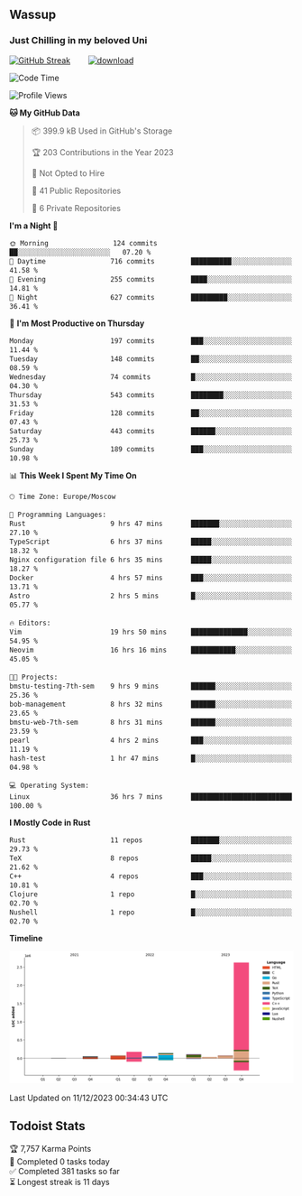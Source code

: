 ## Wassup 
### Just Chilling in my beloved Uni 

<!--
-->

[![GitHub Streak](http://github-readme-streak-stats.herokuapp.com?user=archeoss&theme=shades-of-purple&hide_border=true&date_format=j%20M%5B%20Y%5D)](https://git.io/streak-stats)&nbsp;&nbsp;&nbsp;&nbsp;&nbsp;&nbsp;&nbsp;&nbsp;[![download](https://user-images.githubusercontent.com/68448737/147796309-d8b65b1d-4dde-40d9-b03a-2b42aaa6cd43.jpeg)
](http://bmstu.ru/)

<!--START_SECTION:waka-->
![Code Time](http://img.shields.io/badge/Code%20Time-2%2C207%20hrs-blue)

![Profile Views](http://img.shields.io/badge/Profile%20Views-1-blue)

**🐱 My GitHub Data** 

> 📦 399.9 kB Used in GitHub's Storage 
 > 
> 🏆 203 Contributions in the Year 2023
 > 
> 🚫 Not Opted to Hire
 > 
> 📜 41 Public Repositories 
 > 
> 🔑 6 Private Repositories 
 > 
**I'm a Night 🦉** 

```text
🌞 Morning                124 commits         ██░░░░░░░░░░░░░░░░░░░░░░░   07.20 % 
🌆 Daytime                716 commits         ██████████░░░░░░░░░░░░░░░   41.58 % 
🌃 Evening                255 commits         ████░░░░░░░░░░░░░░░░░░░░░   14.81 % 
🌙 Night                  627 commits         █████████░░░░░░░░░░░░░░░░   36.41 % 
```
📅 **I'm Most Productive on Thursday** 

```text
Monday                   197 commits         ███░░░░░░░░░░░░░░░░░░░░░░   11.44 % 
Tuesday                  148 commits         ██░░░░░░░░░░░░░░░░░░░░░░░   08.59 % 
Wednesday                74 commits          █░░░░░░░░░░░░░░░░░░░░░░░░   04.30 % 
Thursday                 543 commits         ████████░░░░░░░░░░░░░░░░░   31.53 % 
Friday                   128 commits         ██░░░░░░░░░░░░░░░░░░░░░░░   07.43 % 
Saturday                 443 commits         ██████░░░░░░░░░░░░░░░░░░░   25.73 % 
Sunday                   189 commits         ███░░░░░░░░░░░░░░░░░░░░░░   10.98 % 
```


📊 **This Week I Spent My Time On** 

```text
🕑︎ Time Zone: Europe/Moscow

💬 Programming Languages: 
Rust                     9 hrs 47 mins       ███████░░░░░░░░░░░░░░░░░░   27.10 % 
TypeScript               6 hrs 37 mins       █████░░░░░░░░░░░░░░░░░░░░   18.32 % 
Nginx configuration file 6 hrs 35 mins       █████░░░░░░░░░░░░░░░░░░░░   18.27 % 
Docker                   4 hrs 57 mins       ███░░░░░░░░░░░░░░░░░░░░░░   13.71 % 
Astro                    2 hrs 5 mins        █░░░░░░░░░░░░░░░░░░░░░░░░   05.77 % 

🔥 Editors: 
Vim                      19 hrs 50 mins      ██████████████░░░░░░░░░░░   54.95 % 
Neovim                   16 hrs 16 mins      ███████████░░░░░░░░░░░░░░   45.05 % 

🐱‍💻 Projects: 
bmstu-testing-7th-sem    9 hrs 9 mins        ██████░░░░░░░░░░░░░░░░░░░   25.36 % 
bob-management           8 hrs 32 mins       ██████░░░░░░░░░░░░░░░░░░░   23.65 % 
bmstu-web-7th-sem        8 hrs 31 mins       ██████░░░░░░░░░░░░░░░░░░░   23.59 % 
pearl                    4 hrs 2 mins        ███░░░░░░░░░░░░░░░░░░░░░░   11.19 % 
hash-test                1 hr 47 mins        █░░░░░░░░░░░░░░░░░░░░░░░░   04.98 % 

💻 Operating System: 
Linux                    36 hrs 7 mins       █████████████████████████   100.00 % 
```

**I Mostly Code in Rust** 

```text
Rust                     11 repos            ███████░░░░░░░░░░░░░░░░░░   29.73 % 
TeX                      8 repos             █████░░░░░░░░░░░░░░░░░░░░   21.62 % 
C++                      4 repos             ███░░░░░░░░░░░░░░░░░░░░░░   10.81 % 
Clojure                  1 repo              █░░░░░░░░░░░░░░░░░░░░░░░░   02.70 % 
Nushell                  1 repo              █░░░░░░░░░░░░░░░░░░░░░░░░   02.70 % 
```



**Timeline**

![Lines of Code chart](https://raw.githubusercontent.com/archeoss/archeoss/master/assets/bar_graph.png)


 Last Updated on 11/12/2023 00:34:43 UTC
<!--END_SECTION:waka-->

## Todoist Stats

<!-- TODO-IST:START -->
🏆  7,757 Karma Points           
🌸  Completed 0 tasks today           
✅  Completed 381 tasks so far           
⏳  Longest streak is 11 days
<!-- TODO-IST:END -->

